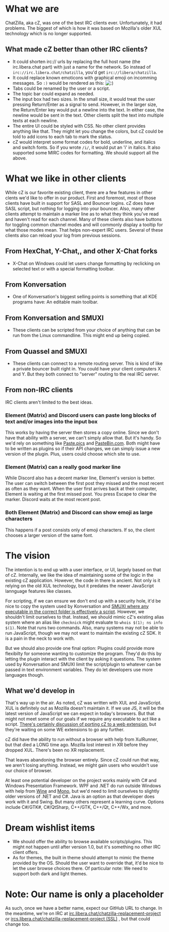 # What we are
ChatZilla, aka cZ, was one of the best IRC clients ever.  Unfortunately, it had problems.  The biggest of which is how it was based on Mozilla's older XUL technology which is no longer supported.

## What made cZ better than other IRC clients?
* It could shorten irc:// urls by replacing the full host name (the irc.libera.chat part) with just a name for the network.  So instead of `irc://irc.libera.chat/chatzilla`, you'd get `irc://libera/chatzilla`.
* It could replace known emoticons with graphical emoji on incomming messages.  So `:)` would be rendered as this: ![:)](http://chatzilla.hacksrus.com/common/image/face-smile.png)
* Tabs could be renamed by the user or a script.
* The topic bar could expand as needed.
* The input box had two sizes.  In the small size, it would treat the user pressing Return/Enter as a signal to send.  However, in the larger size, the Return/Enter key would put a newline into the text.  In either case, the newline would be sent in the text.  Other clients split the text into multiple texts at each newline.
* The entire UI could be styled with CSS.  No other client provides anything like that.  They might let you change the colors, but cZ could be told to add icons to each tab to mark the status.
* cZ would interpret some format codes for bold, underline, and italics and switch fonts.  So if you wrote `/i/`, it would put an 'i' in italics.  It also supported some MIRC codes for formatting.  We should support all the above.

# What we like in other clients
While cZ is our favorite existing client, there are a few features in other clents we'd like to offer in our product.  First and foremost, most of those clients have built in support for SASL and Bouncer logins.  cZ does have SASL script, but nothing for logging into your bouncer.  Also, many other clients attempt to maintain a marker line as to what they think you've read and haven't read for each channel.  Many of these clients also have buttons for toggling common channel modes and will commonly display a tooltip for what those modes mean.  That helps non-expert IRC users.  Several of these clients also can reload your log from previous sessions.

## From HexChat, Y-Chat,, and other X-Chat forks
* X-Chat on Windows could let users change formatting by reclicking on selected text or with a special formatting toolbar.

## From Konversation
* One of Konversation's biggest selling points is something that all KDE programs have: An editable main toolbar.

## From Konversation and SMUXI
* These clients can be scripted from your choice of anything that can be run from the Linux commandline.  This might end up being copied.

## From Quassel and SMUXI
* These clients can connect to a remote routing server.  This is kind of like a private bouncer built right in.  You could have your client computers X and Y.  But they both connect to "server" routing to the real IRC server.

## From non-IRC clients
IRC clients aren't limited to the best ideas.

### Element (Matrix) and Discord users can paste long blocks of text and/or images into the input box
This works by having the server then stores a copy online.  Since we don't have that ability with a server, we can't simply allow that.  But it's handy.  So we'd rely on something like [Paste.pics](https://paste.pics/) and [PasteBin.com](https://pastebin.com).  Both might have to be written as plugins so if their API changes, we can simply issue a new version of the plugin.  Plus, users could choose which site to use.

### Element (Matrix) can a really good marker line
While Discord also has a decent marker line, Element's version is better.  The user can switch between the first post they missed and the most recent as often as they want.  When the user first arrives back at their computer, Element is waiting at the first missed post.  You press Escape to clear the marker.  Discord waits at the most recent post.

### Both Element (Matrix) and Discord can show emoji as large characters
This happens if a post consists only of emoji characters.  If so, the client chooses a larger version of the same font.

# The vision
The intention is to end up with a user interface, or UI, largely based on that of cZ.  Internally, we like the idea of maintaining some of the logic in the existing cZ application.  However, the code in there is ancient.  Not only is it relying on the old XUL technology, but it predates the newer JavaScript lannguage features like classes.

For scripting, if we can ensure we don't end up with a security hole, it'd be nice to copy the system used by Konversation and [SMUXI where any executable in the correct folder is effectively a script](https://github.com/ChatZilla-Replacement-Project/.github/edit/main/README.md#from-konversation-and-smuxi).  However, we shouldn't limit ourselves to that.  Instead, we should mimic cZ's existing alias system where an alias like `checknick` might evaluate to `whois $(1); ns info $(1)`.  Note that runs two commands.  Also, many systems may not be able to run JavaScript, though we may not want to maintain the existing cZ SDK.  It is a pain in the neck to work with.

But we should also provide one final option: Plugins could provide more flexibilty for someone wanting to customize the program.  They'd do this by letting the plugin interact with the client by asking it questions.  The system used by Konversation and SMUXI limit the script/plugin to whatever can be passed in text environment variables.  They do let developers use more languages though.

## What we'd develop in
That's way up in the air.  As noted, cZ was written with XUL and JavaScript.  XUL is definitely out as Mozilla doesn't maintain it.  If we use JS, it will be the latest version of JavaScript we can expect in today's browsers.  But that might not meet some of our goals if we require any executable to act like a script.  [There's certainly discussion of porting cZ to a web extension](https://bugzilla.mozilla.org/show_bug.cgi?id=1322442), but they're waiting on some WE extensions to go any further.

cZ did have the ability to run without a browser with help from XulRunner, but that died a LONG time ago.  Mozilla lost interest in XR before they dropped XUL.  There's been no XR replacement.

That leaves abandoning the browser entirely.  Since cZ could run that way, we aren't losing anything.  Instead, we might gain users who wouldn't use our choice of browser.

At least one potential developer on the project works mainly with C# and Windows Presentation Framework.  WPF and .NET do run outside Windows with help from [Wine](https://www.winehq.org/) and [Mono](https://www.winehq.org/), but we'd need to limit ourselves to slightly older versions of .NET and C#.  Java is an option as that developer does work with it and Swing.  But many others represent a learning curve.  Options include C#/GTK#, C#/QtSharp, C++/GTK, C++/Qt, C++/Wx, and more.

# Dream wishlist items
* We should offer the ability to browse available scripts/plugins.  This might not happen until after version 1.0, but it's something no other IRC client offers.
* As for themes, the built in theme should attempt to mimic the theme provided by the OS.  Should the user want to override that, it'd be nice to let the user browse choices there.  Of particular note: We need to support both dark and light themes.

# Note: Our name is only a placeholder
As such, once we have a better name, expect our GitHub URL to change.  In the meantime, we're on IRC at [irc.libera.chat/chatzilla-replacement-project](irc://irc.libera.chat/chatzilla-replacement-project) or [ircs.libera.chat/chatzilla-replacement-project (SSL)](irc://ircs.libera.chat/chatzilla-replacement-project) , but that could change too.
